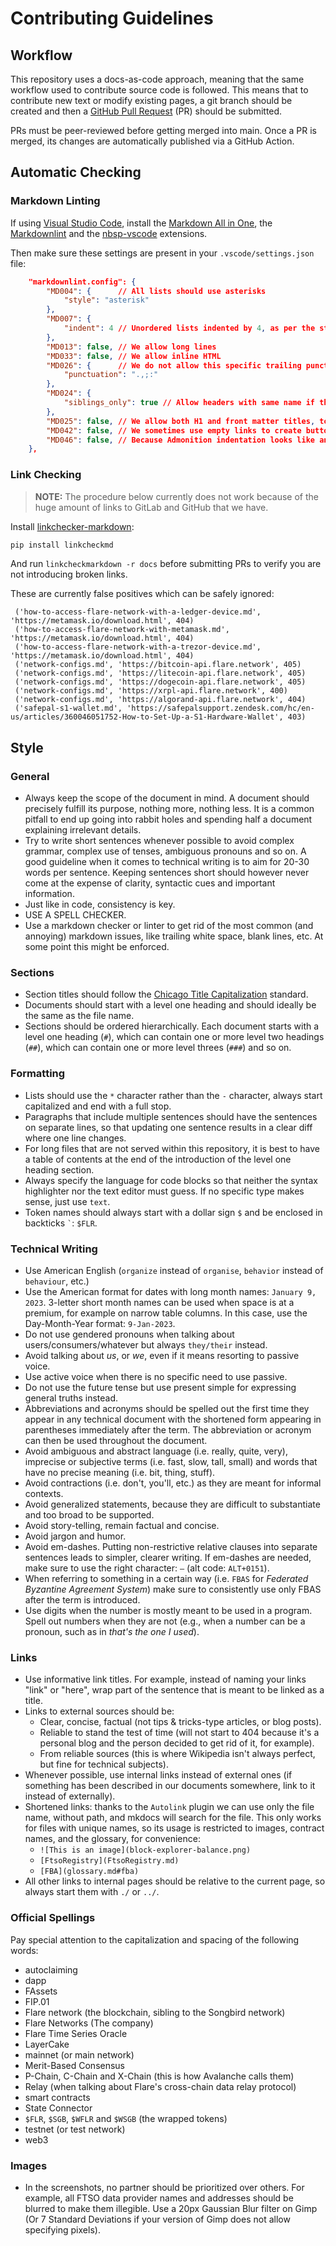 # Contributing Guidelines

## Workflow

This repository uses a docs-as-code approach, meaning that the same workflow used to contribute source code is followed.
This means that to contribute new text or modify existing pages, a git branch should be created and then a [GitHub Pull Request](https://docs.github.com/en/pull-requests/collaborating-with-pull-requests/proposing-changes-to-your-work-with-pull-requests/about-pull-requests) (PR) should be submitted.

PRs must be peer-reviewed before getting merged into main.
Once a PR is merged, its changes are automatically published via a GitHub Action.

## Automatic Checking

### Markdown Linting

If using [Visual Studio Code](https://code.visualstudio.com/), install the [Markdown All in One](https://marketplace.visualstudio.com/items?itemName=yzhang.markdown-all-in-one), the [Markdownlint](https://marketplace.visualstudio.com/items?itemName=DavidAnson.vscode-markdownlint) and the [nbsp-vscode](https://marketplace.visualstudio.com/items?itemName=possan.nbsp-vscode) extensions.

Then make sure these settings are present in your `.vscode/settings.json` file:

```json
    "markdownlint.config": {
        "MD004": {      // All lists should use asterisks
            "style": "asterisk"
        },
        "MD007": {
            "indent": 4 // Unordered lists indented by 4, as per the standard
        },
        "MD013": false, // We allow long lines
        "MD033": false, // We allow inline HTML
        "MD026": {      // We do not allow this specific trailing punctuation in headers
            "punctuation": ".,;:"
        },
        "MD024": {
            "siblings_only": true // Allow headers with same name if they are not siblings
        },
        "MD025": false, // We allow both H1 and front matter titles, to have shorter TOCs but full page titles
        "MD042": false, // We sometimes use empty links to create buttons
        "MD046": false, // Because Admonition indentation looks like an indented code block
    },
```

### Link Checking

> **NOTE:**
> The procedure below currently does not work because of the huge amount of links to GitLab and GitHub that we have.

Install [linkchecker-markdown](https://github.com/scivision/linkchecker-markdown):

```bash
pip install linkcheckmd
```

And run `linkcheckmarkdown -r docs` before submitting PRs to verify you are not introducing broken links.

These are currently false positives which can be safely ignored:

```text
 ('how-to-access-flare-network-with-a-ledger-device.md', 'https://metamask.io/download.html', 404)
 ('how-to-access-flare-network-with-metamask.md', 'https://metamask.io/download.html', 404)
 ('how-to-access-flare-network-with-a-trezor-device.md', 'https://metamask.io/download.html', 404)
 ('network-configs.md', 'https://bitcoin-api.flare.network', 405)
 ('network-configs.md', 'https://litecoin-api.flare.network', 405)
 ('network-configs.md', 'https://dogecoin-api.flare.network', 405)
 ('network-configs.md', 'https://xrpl-api.flare.network', 400)
 ('network-configs.md', 'https://algorand-api.flare.network', 404)
 ('safepal-s1-wallet.md', 'https://safepalsupport.zendesk.com/hc/en-us/articles/360046051752-How-to-Set-Up-a-S1-Hardware-Wallet', 403)
```

## Style

### General

* Always keep the scope of the document in mind. A document should precisely fulfill its purpose, nothing more, nothing less. It is a common pitfall to end up going into rabbit holes and spending half a document explaining irrelevant details.
* Try to write short sentences whenever possible to avoid complex grammar, complex use of tenses, ambiguous pronouns and so on. A good guideline when it comes to technical writing is to aim for 20-30 words per sentence. Keeping sentences short should however never come at the expense of clarity, syntactic cues and important information.
* Just like in code, consistency is key.
* USE A SPELL CHECKER.
* Use a markdown checker or linter to get rid of the most common (and annoying) markdown issues, like trailing white space, blank lines, etc.
  At some point this might be enforced.

### Sections

* Section titles should follow the [Chicago Title Capitalization](https://en.wikipedia.org/wiki/Title_case#Chicago_Manual_of_Style) standard.
* Documents should start with a level one heading and should ideally be the same as the file name.
* Sections should be ordered hierarchically. Each document starts with a level one heading (`#`), which can contain one or more level two headings (`##`), which can contain one or more level threes (`###`) and so on.

### Formatting

* Lists should use the `*` character rather than the `-` character, always start capitalized and end with a full stop.
* Paragraphs that include multiple sentences should have the sentences on separate lines, so that updating one sentence results in a clear diff where one line changes.
* For long files that are not served within this repository, it is best to have a table of contents at the end of the introduction of the level one heading section.
* Always specify the language for code blocks so that neither the syntax highlighter nor the text editor must guess. If no specific type makes sense, just use `text`.
* Token names should always start with a dollar sign `$` and be enclosed in backticks `` ` ``: `$FLR`.

### Technical Writing

* Use American English (`organize` instead of `organise`, `behavior` instead of `behaviour`, etc.)
* Use the American format for dates with long month names: `January 9, 2023`.
  3-letter short month names can be used when space is at a premium, for example on narrow table columns.
  In this case, use the Day-Month-Year format: `9-Jan-2023`.
* Do not use gendered pronouns when talking about users/consumers/whatever but always `they/their` instead.
* Avoid talking about *us*, or *we*, even if it means resorting to passive voice.
* Use active voice when there is no specific need to use passive.
* Do not use the future tense but use present simple for expressing general truths instead.
* Abbreviations and acronyms should be spelled out the first time they appear in any technical document with the shortened form appearing in parentheses immediately after the term. The abbreviation or acronym can then be used throughout the document.
* Avoid ambiguous and abstract language (i.e. really, quite, very), imprecise or subjective terms (i.e. fast, slow, tall, small) and words that have no precise meaning (i.e. bit, thing, stuff).
* Avoid contractions (i.e. don't, you'll, etc.) as they are meant for informal contexts.
* Avoid generalized statements, because they are difficult to substantiate and too broad to be supported.
* Avoid story-telling, remain factual and concise.
* Avoid jargon and humor.
* Avoid em-dashes. Putting non-restrictive relative clauses into separate sentences leads to simpler, clearer writing. If em-dashes are needed, make sure to use the right character: `—` (alt code: `ALT+0151`).
* When referring to something in a certain way (i.e. `FBAS` for *Federated Byzantine Agreement System*) make sure to consistently use only FBAS after the term is introduced.
* Use digits when the number is mostly meant to be used in a program. Spell out numbers when they are not (e.g., when a number can be a pronoun, such as in *that's the one I used*).

### Links

* Use informative link titles. For example, instead of naming your links "link" or "here", wrap part of the sentence that is meant to be linked as a title.
* Links to external sources should be:
    * Clear, concise, factual (not tips & tricks-type articles, or blog posts).
    * Reliable to stand the test of time (will not start to 404 because it's a personal blog and the person decided to get rid of it, for example).
    * From reliable sources (this is where Wikipedia isn't always perfect, but fine for technical subjects).
* Whenever possible, use internal links instead of external ones (if something has been described in our documents somewhere, link to it instead of externally).
* Shortened links: thanks to the `Autolink` plugin we can use only the file name, without path, and mkdocs will search for the file.
    This only works for files with unique names, so its usage is restricted to images, contract names, and the glossary, for convenience:
    * `![This is an image](block-explorer-balance.png)`
    * `[FtsoRegistry](FtsoRegistry.md)`
    * `[FBA](glossary.md#fba)`
* All other links to internal pages should be relative to the current page, so always start them with `./` or `../`.

### Official Spellings

Pay special attention to the capitalization and spacing of the following words:

* autoclaiming
* dapp
* FAssets
* FIP.01
* Flare network (the blockchain, sibling to the Songbird network)
* Flare Networks (The company)
* Flare Time Series Oracle
* LayerCake
* mainnet (or main network)
* Merit-Based Consensus
* P-Chain, C-Chain and X-Chain (this is how Avalanche calls them)
* Relay (when talking about Flare's cross-chain data relay protocol)
* smart contracts
* State Connector
* `$FLR`, `$SGB`, `$WFLR` and `$WSGB` (the wrapped tokens)
* testnet (or test network)
* web3

### Images

* In the screenshots, no partner should be prioritized over others.
    For example, all FTSO data provider names and addresses should be blurred to make them illegible.
    Use a 20px Gaussian Blur filter on Gimp (Or 7 Standard Deviations if your version of Gimp does not allow specifying pixels).
